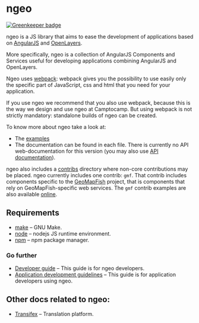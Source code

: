 # ngeo

[![Greenkeeper badge](https://badges.greenkeeper.io/camptocamp/ngeo.svg)](https://greenkeeper.io/)

ngeo is a JS library that aims to ease the development of applications based on
[AngularJS](https://angularjs.org/) and [OpenLayers](http://openlayers.org).

More specifically, ngeo is a collection of AngularJS Components and Services
useful for developing applications combining AngularJS and OpenLayers.

Ngeo uses [webpack](https://webpack.js.org): webpack gives you the possibility to use easily only the specific
part of JavaScript, css and html that you need for your application.

If you use ngeo we recommend that you also use webpack, because this is the way
we design and use ngeo at Camptocamp. But using webpack is not strictly mandatory:
standalone builds of ngeo can be created.

To know more about ngeo take a look at:

* The [examples](https://camptocamp.github.io/ngeo/master/examples)
* The documentation can be found in each file. There is currently no API web-documentation for this
  version (you may also use [API documentation](https://camptocamp.github.io/ngeo/master/apidoc/index.html)).

ngeo also includes a [contribs](contribs) directory where non-core
contributions may be placed. ngeo currently includes one contrib: `gmf`.  That
contrib includes components specific to the
[GeoMapFish](https://geomapfish.org/) project, that is components that rely on
GeoMapFish-specific web services. The `gmf` contrib examples are also available
[online](https://camptocamp.github.io/ngeo/master/examples/contribs/gmf/).


## Requirements

* [make](https://www.gnu.org/software/make/) – GNU Make.
* [node](https://www.nodejs.org/) – nodejs JS runtime environment.
* [npm](https://www.npmjs.com/) – npm package manager.


### Go further

* [Developer guide](docs/developer-guide.md) – This guide is for ngeo developers.
* [Application development guidelines](docs/guidelines.md) – This guide is for
  application developers using ngeo.


## Other docs related to ngeo:
* [Transifex](https://www.transifex.com/camptocamp/ngeo/) – Translation platform.
